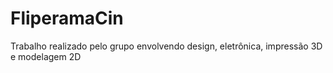 # FliperamaCin
Trabalho realizado pelo grupo envolvendo design, eletrônica, impressão 3D e modelagem 2D
